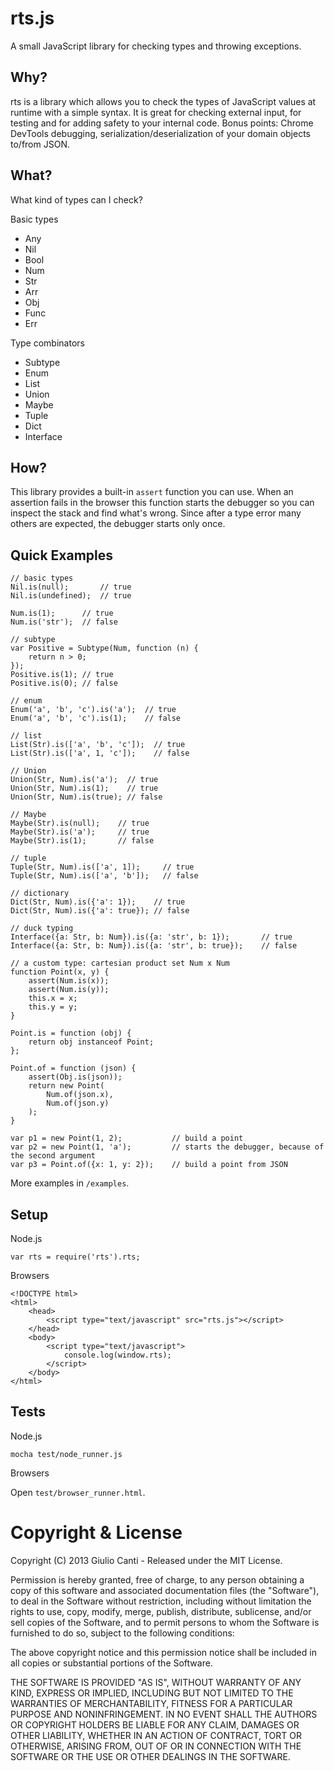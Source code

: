 # rts.js

A small JavaScript library for checking types and throwing exceptions.

## Why?

rts is a library which allows you to check the types of JavaScript values at runtime with a simple syntax. 
It is great for checking external input, for testing and for adding safety to your internal code.
Bonus points: Chrome DevTools debugging, serialization/deserialization of your domain objects to/from JSON.

## What?

What kind of types can I check?

Basic types

- Any
- Nil
- Bool
- Num
- Str
- Arr
- Obj
- Func
- Err

Type combinators

- Subtype
- Enum
- List
- Union
- Maybe
- Tuple
- Dict
- Interface

## How?

This library provides a built-in `assert` function you can use. When an assertion
fails in the browser this function starts the debugger so you can inspect the stack
and find what's wrong. Since after a type error many others are expected, 
the debugger starts only once.

## Quick Examples

    // basic types
    Nil.is(null);       // true
    Nil.is(undefined);  // true

    Num.is(1);      // true
    Num.is('str');  // false

    // subtype
    var Positive = Subtype(Num, function (n) {
        return n > 0;
    });
    Positive.is(1); // true
    Positive.is(0); // false

    // enum
    Enum('a', 'b', 'c').is('a');  // true
    Enum('a', 'b', 'c').is(1);    // false

    // list
    List(Str).is(['a', 'b', 'c']);  // true
    List(Str).is(['a', 1, 'c']);    // false

    // Union
    Union(Str, Num).is('a');  // true
    Union(Str, Num).is(1);    // true
    Union(Str, Num).is(true); // false

    // Maybe
    Maybe(Str).is(null);    // true
    Maybe(Str).is('a');     // true
    Maybe(Str).is(1);       // false

    // tuple
    Tuple(Str, Num).is(['a', 1]);     // true
    Tuple(Str, Num).is(['a', 'b']);   // false

    // dictionary
    Dict(Str, Num).is({'a': 1});    // true
    Dict(Str, Num).is({'a': true}); // false

    // duck typing
    Interface({a: Str, b: Num}).is({a: 'str', b: 1});       // true
    Interface({a: Str, b: Num}).is({a: 'str', b: true});    // false

    // a custom type: cartesian product set Num x Num
    function Point(x, y) {
        assert(Num.is(x));
        assert(Num.is(y));
        this.x = x;
        this.y = y;
    }

    Point.is = function (obj) {
        return obj instanceof Point;
    };

    Point.of = function (json) {
        assert(Obj.is(json));
        return new Point(
            Num.of(json.x), 
            Num.of(json.y)
        );
    }

    var p1 = new Point(1, 2);           // build a point
    var p2 = new Point(1, 'a');         // starts the debugger, because of the second argument
    var p3 = Point.of({x: 1, y: 2});    // build a point from JSON

More examples in `/examples`.

## Setup

Node.js

    var rts = require('rts').rts;

Browsers

    <!DOCTYPE html>
    <html>
        <head>
            <script type="text/javascript" src="rts.js"></script>
        </head>
        <body>
            <script type="text/javascript">
                console.log(window.rts);
            </script>
        </body>
    </html>

## Tests

Node.js

    mocha test/node_runner.js

Browsers

Open `test/browser_runner.html`.

# Copyright & License

Copyright (C) 2013 Giulio Canti - Released under the MIT License.

Permission is hereby granted, free of charge, to any person obtaining a copy of this software and associated documentation files (the "Software"), to deal in the Software without restriction, including without limitation the rights to use, copy, modify, merge, publish, distribute, sublicense, and/or sell copies of the Software, and to permit persons to whom the Software is furnished to do so, subject to the following conditions:

The above copyright notice and this permission notice shall be included in all copies or substantial portions of the Software.

THE SOFTWARE IS PROVIDED "AS IS", WITHOUT WARRANTY OF ANY KIND, EXPRESS OR IMPLIED, INCLUDING BUT NOT LIMITED TO THE WARRANTIES OF MERCHANTABILITY, FITNESS FOR A PARTICULAR PURPOSE AND
NONINFRINGEMENT. IN NO EVENT SHALL THE AUTHORS OR COPYRIGHT HOLDERS BE LIABLE FOR ANY CLAIM, DAMAGES OR OTHER LIABILITY, WHETHER IN AN ACTION OF CONTRACT, TORT OR OTHERWISE, ARISING FROM, OUT OF OR IN CONNECTION WITH THE SOFTWARE OR THE USE OR OTHER DEALINGS IN THE SOFTWARE.